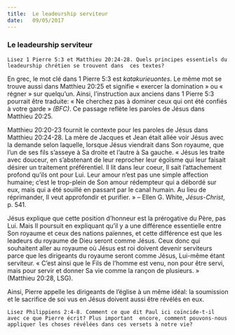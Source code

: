 ```yaml
---
title:  Le leadeurship serviteur
date:   09/05/2017
---
```


### Le leadeurship serviteur

`Lisez 1 Pierre 5:3 et Matthieu 20:24-28. Quels principes essentiels du leadeurship chrétien se trouvent dans  ces textes?`

En grec, le mot clé dans 1 Pierre 5:3 est *katakurieuontes*. Le même mot se trouve aussi dans Matthieu 20:25 et signifie « exercer la domination » ou « régner » sur quelqu’un. Ainsi, l’instruction aux anciens dans 1 Pierre 5:3  pourrait être traduite: « Ne cherchez pas à dominer ceux qui ont été confiés à votre garde » *(BFC)*. Ce passage  reflète les paroles de Jésus dans Matthieu 20:25.

Matthieu 20:20-23 fournit le contexte pour les paroles de Jésus dans Matthieu 20:24-28. La mère de Jacques et  Jean était allée voir Jésus avec la demande selon laquelle, lorsque Jésus viendrait dans Son royaume, que l’un  de ses fils s’asseye à Sa droite et l’autre à Sa gauche. « Jésus les traite avec douceur, en s’abstenant de leur  reprocher leur égoïsme qui leur faisait désirer un traitement préférentiel. Il lit dans leur coeur, Il sait  l’attachement profond qu’ils ont pour Lui. Leur amour n’est pas une simple affection humaine; c’est le trop-plein  de Son amour rédempteur qui a débordé sur eux, mais qui a été souillé en passant par le canal humain. Au lieu  de réprimander, Il veut approfondir et purifier. » – Ellen G. White, *Jésus-Christ*, p. 541.

Jésus explique que cette position d’honneur est la prérogative du Père, pas Lui. Mais Il poursuit en expliquant  qu’il y a une différence essentielle entre Son royaume et ceux des nations païennes, et cette différence est que  les leadeurs du royaume de Dieu seront comme Jésus. Ceux donc qui souhaitent aller au royaume où Jésus est  roi doivent devenir serviteurs parce que les dirigeants du royaume seront comme Jésus, Lui-même étant serviteur. « C’est ainsi que le Fils de l’homme est venu, non pour être servi, mais pour servir et donner Sa vie  comme la rançon de plusieurs. » (Matthieu 20:28, LSG).

Ainsi, Pierre appelle les dirigeants de l’église à un même idéal: la soumission et le sacrifice de soi vus en Jésus  doivent aussi être révélés en eux. 

`Lisez Philippiens 2:4-8. Comment ce que dit Paul ici coïncide-t-il avec ce que Pierre écrit? Plus important  encore, comment pouvons-nous appliquer les choses révélées dans ces versets à notre vie?`
